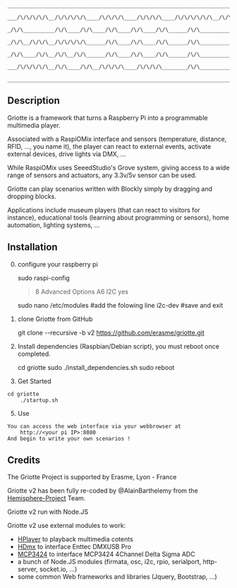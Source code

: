 ```
       ______________________________________________________________________________________________
      ___/\/\/\/\/\__/\/\/\/\/\____/\/\/\/\____/\/\/\/\____/\/\/\/\/\/\__/\/\/\/\/\/\__/\/\/\/\/\/\_
     _/\/\__________/\/\____/\/\____/\/\____/\/\____/\/\______/\/\__________/\/\______/\___________
    _/\/\__/\/\/\__/\/\/\/\/\______/\/\____/\/\____/\/\______/\/\__________/\/\______/\/\/\/\/\___  
   _/\/\____/\/\__/\/\__/\/\______/\/\____/\/\____/\/\______/\/\__________/\/\______/\/\_________
  ___/\/\/\/\/\__/\/\____/\/\__/\/\/\/\____/\/\/\/\________/\/\__________/\/\______/\/\/\/\/\/\_
 ______________________________________________________________________________________________  

```


Description
-------------

Griotte is a framework that turns a Raspberry Pi into a programmable multimedia player.

Associated with a RaspiOMix interface and sensors (temperature, distance, RFID, ..., you name it), the player can react to external events, activate external devices, drive lights via DMX, ...

While RaspiOMix uses SeeedStudio's Grove system, giving access to a wide range of sensors and actuators, any 3.3v/5v sensor can be used.

Griotte can play scenarios written with Blockly simply by dragging and dropping blocks.

Applications include museum players (that can react to visitors for instance), educational tools (learning about programming or sensors), home automation, lighting systems, ...


Installation
-------------

  0. configure your raspberry pi

		sudo raspi-config
		> 8 Advanced Options
		> A6 I2C
		> yes

		sudo nano /etc/modules
		#add the folowing line
		i2c-dev
		#save and exit

  1. clone Griotte from GitHub

		git clone --recursive -b v2 https://github.com/erasme/griotte.git

  3. Install dependencies (Raspbian/Debian script), you must reboot once completed.

		cd griotte
		sudo ./install_dependencies.sh
		sudo reboot

  4. Get Started

  	cd griotte
    	./startup.sh
    	
  5. Use
  	
	You can access the web interface via your webbrowser at
		http://<your pi IP>:8080
	And begin to write your own scenarios !


Credits
--------

The Griotte Project is supported by Erasme, Lyon - France

Griotte v2 has been fully re-coded by @AlainBarthelemy from the [Hemisphere-Project](https://github.com/Hemisphere-Project) Team.

Griotte v2 run with Node.JS

Griotte v2 use external modules to work:

- [HPlayer](https://github.com/Hemisphere-Project/HPlayer) to playback multimedia cotents
- [HDmx](https://github.com/Hemisphere-Project/HDmx) to interface Enttec DMXUSB Pro 
- [MCP3424](https://github.com/x3itsolutions/mcp3424) to interface MCP3424 4Channel Delta Sigma ADC 
- a bunch of Node.JS modules (firmata, osc, i2c, rpio, serialport, http-server, socket.io, ...)
- some common Web frameworks and libraries (Jquery, Bootstrap, ...)


